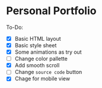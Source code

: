 # Personal Portfolio

To-Do:
- [x] Basic HTML layout
- [x] Basic style sheet
- [x] Some animations as try out
- [ ] Change color pallette
- [x] Add smooth scroll
- [ ] Change `source code` button
- [x] Chage for mobile view
